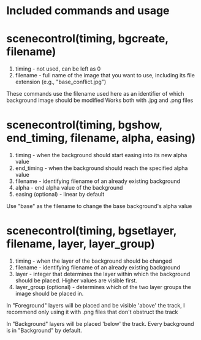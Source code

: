 # Included commands and usage
# scenecontrol(timing, bgcreate, filename)
1. timing - not used, can be left as 0
2. filename - full name of the image that you want to use, including its file extension (e.g., "base_conflict.jpg")

These commands use the filename used here as an identifier of which background image should be modified
Works both with .jpg and .png files
# scenecontrol(timing, bgshow, end_timing, filename, alpha, easing)
1. timing - when the background should start easing into its new alpha value
2. end_timing - when the background should reach the specified alpha value
3. filename - identifying filename of an already existing background
4. alpha - end alpha value of the background
5. easing (optional) - linear by default

Use "base" as the filename to change the base background's alpha value
# scenecontrol(timing, bgsetlayer, filename, layer, layer_group)
1. timing - when the layer of the background should be changed
2. filename - identifying filename of an already existing background
3. layer - integer that determines the layer within which the background should be placed. Higher values are visible first.
4. layer_group (optional) - determines which of the two layer groups the image should be placed in.

In "Foreground" layers will be placed and be visible 'above' the track, I recommend only using it with .png files that don't obstruct the track

In "Background" layers will be placed 'below' the track. Every background is in "Background" by default.
